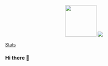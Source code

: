 <div id="header" align="center">
  <img src="https://avatars.githubusercontent.com/u/83374556?v=4" width="100"/>
  <img src="//wsrv.nl/?url=avatars.githubusercontent.com/u/83374556%3Fv=4&w=300&h=300">
</div>

[Stats](https://github-readme-stats-git-masterrstaa-rickstaa.vercel.app/api?username=DataNext27&theme=tokyonight)

### Hi there 👋

<!--
**DataNext27/DataNext27** is a ✨ _special_ ✨ repository because its `README.md` (this file) appears on your GitHub profile.

Here are some ideas to get you started:

- 🔭 I’m currently working on ...
- 🌱 I’m currently learning ...
- 👯 I’m looking to collaborate on ...
- 🤔 I’m looking for help with ...
- 💬 Ask me about ...
- 📫 How to reach me: ...
- 😄 Pronouns: ...
- ⚡ Fun fact: ...
-->
